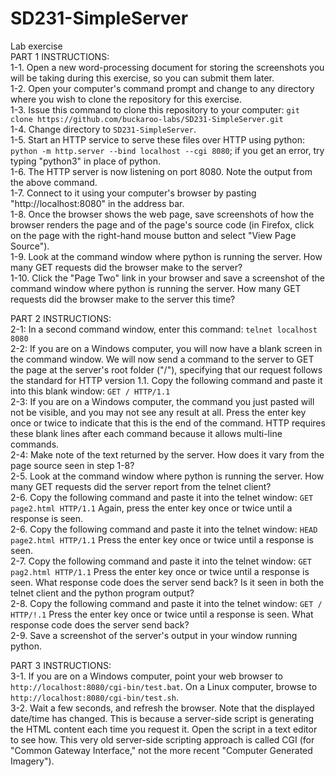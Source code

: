 # SD231-SimpleServer
Lab exercise  
PART 1 INSTRUCTIONS:  
1-1. Open a new word-processing document for storing the screenshots you will be taking during this exercise, so you can submit them later.  
1-2. Open your computer's command prompt and change to any directory where you wish to clone the repository for this exercise.  
1-3. Issue this command to clone this repository to your computer: `git clone https://github.com/buckaroo-labs/SD231-SimpleServer.git`  
1-4. Change directory to `SD231-SimpleServer`.  
1-5. Start an HTTP service to serve these files over HTTP using python: `python -m http.server --bind localhost --cgi 8080`; if you get an error, try typing "python3" in place of python.  
1-6. The HTTP server is now listening on port 8080. Note the output from the above command.   
1-7. Connect to it using your computer's browser by pasting "http://localhost:8080" in the address bar.   
1-8. Once the browser shows the web page, save screenshots of how the browser renders the page and of the page's source code (in Firefox, click on the page with the right-hand mouse button and select "View Page Source").  
1-9. Look at the command window where python is running the server. How many GET requests did the browser make to the server?  
1-10. Click the "Page Two" link in your browser and save a screenshot of the command window where python is running the server. How many GET requests did the browser make to the server this time?  
   
PART 2 INSTRUCTIONS:   
2-1: In a second command window, enter this command: `telnet localhost 8080`   
2-2: If you are on a Windows computer, you will now have a blank screen in the command window. We will now send a command to the server to GET the page at the server's root folder ("/"), specifying that our request follows the standard for HTTP version 1.1. Copy the following command and paste it into this blank window: `GET / HTTP/1.1`  
2-3: If you are on a Windows computer, the command you just pasted will not be visible, and you may not see any result at all. Press the enter key once or twice to indicate that this is the end of the command. HTTP requires these blank lines after each command because it allows multi-line commands.   
2-4: Make note of the text returned by the server.  How does it vary from the page source seen in step 1-8?  
2-5. Look at the command window where python is running the server. How many GET requests did the server report from the telnet client?  
2-6. Copy the following command and paste it into the telnet window: `GET page2.html HTTP/1.1`  Again, press the enter key once or twice until a response is seen.   
2-6. Copy the following command and paste it into the telnet window: `HEAD page2.html HTTP/1.1`  Press the enter key once or twice until a response is seen.  
2-7. Copy the following command and paste it into the telnet window: `GET pag2.html HTTP/1.1`  Press the enter key once or twice until a response is seen. What response code does the server send back? Is it seen in both the telnet client and the python program output?  
2-8. Copy the following command and paste it into the telnet window: `GET / HTTP/!.1`  Press the enter key once or twice until a response is seen. What response code does the server send back?  
2-9.  Save a screenshot of the server's output in your window running python.
  
PART 3 INSTRUCTIONS:    
3-1. If you are on a Windows computer, point your web browser to `http://localhost:8080/cgi-bin/test.bat`. On a Linux computer, browse to `http://localhost:8080/cgi-bin/test.sh`.  
3-2. Wait a few seconds, and refresh the browser. Note that the displayed date/time has changed. This is because a server-side script is generating the HTML content each time you request it.   Open the script in a text editor to see how. This very old server-side scripting approach is called CGI (for "Common Gateway Interface," not the more recent "Computer Generated Imagery").
